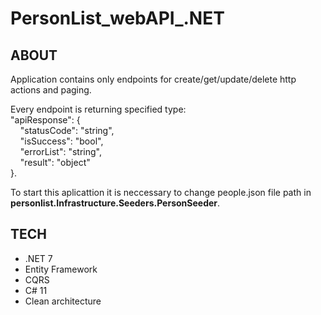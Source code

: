 # PersonList_webAPI_.NET
<h2>ABOUT</h2>
<p>Application contains only endpoints for create/get/update/delete http actions and paging. </p>
<p>Every endpoint is returning specified type:<br/>"apiResponse": { <br/> &nbsp &nbsp "statusCode": "string",<br/> &nbsp &nbsp "isSuccess": "bool",<br/> &nbsp &nbsp "errorList": "string",<br/> &nbsp &nbsp "result": "object"<br/> }.</p>
<p>To start this aplicattion it is neccessary to change people.json file path in <strong>personlist.Infrastructure.Seeders.PersonSeeder</strong>.</p>
<h2>TECH</h2>
<ul>
  <li>.NET 7</li>
  <li>Entity Framework</li>
  <li>CQRS</li>
  <li>C# 11</li>
  <li>Clean architecture</li>
</ul>

